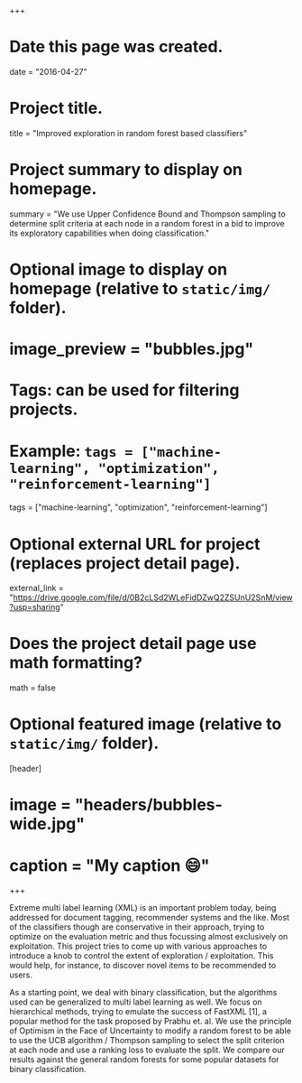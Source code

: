 +++
# Date this page was created.
date = "2016-04-27"

# Project title.
title = "Improved exploration in random forest based classifiers"

# Project summary to display on homepage.
summary = "We use Upper Confidence Bound and Thompson sampling to determine split criteria at each node in a random forest in a bid to improve its exploratory capabilities when doing classification."

# Optional image to display on homepage (relative to `static/img/` folder).
# image_preview = "bubbles.jpg"

# Tags: can be used for filtering projects.
# Example: `tags = ["machine-learning", "optimization", "reinforcement-learning"]`
tags = ["machine-learning", "optimization", "reinforcement-learning"]

# Optional external URL for project (replaces project detail page).
external_link = "https://drive.google.com/file/d/0B2cLSd2WLeFidDZwQ2ZSUnU2SnM/view?usp=sharing"

# Does the project detail page use math formatting?
math = false

# Optional featured image (relative to `static/img/` folder).
[header]
# image = "headers/bubbles-wide.jpg"
# caption = "My caption :smile:"

+++

Extreme multi label learning (XML) is an important problem today, being addressed for document tagging, recommender systems and the like. Most of the classifiers though are conservative in their approach, trying to optimize on the evaluation metric and thus focussing almost exclusively on exploitation. This project tries to come up with various approaches to introduce a knob to control the extent of exploration / exploitation. This would help, for instance, to
discover novel items to be recommended to users.

As a starting point, we deal with binary classification, but the algorithms used can be generalized to multi label learning as well. We focus on hierarchical methods, trying to emulate the success of FastXML [1], a popular method for the task proposed by Prabhu et. al. We use the principle of Optimism in the Face of Uncertainty to modify a random forest to be able to use the UCB algorithm / Thompson sampling to select the split criterion at each node and use a ranking loss to evaluate the split. We compare our results against the general random forests
for some popular datasets for binary classification.
